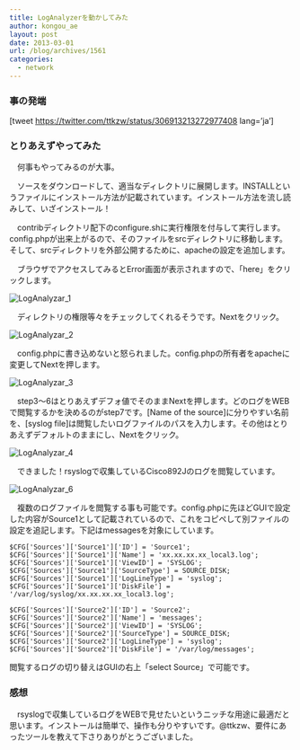 ```yaml
---
title: LogAnalyzerを動かしてみた
author: kongou_ae
layout: post
date: 2013-03-01
url: /blog/archives/1561
categories:
  - network
---
```

### 事の発端

[tweet https://twitter.com/ttkzw/status/306913213272977408 lang=&#8217;ja&#8217;]

### とりあえずやってみた

　何事もやってみるのが大事。

　ソースをダウンロードして、適当なディレクトリに展開します。INSTALLというファイルにインストール方法が記載されています。インストール方法を流し読みして、いざインストール！

　contribディレクトリ配下のconfigure.shに実行権限を付与して実行します。config.phpが出来上がるので、そのファイルをsrcディレクトリに移動します。そして、srcディレクトリを外部公開するために、apacheの設定を追加します。

　ブラウザでアクセスしてみるとError画面が表示されますので、「here」をクリックします。

![LogAnalyzar_1][1]

　ディレクトリの権限等々をチェックしてくれるそうです。Nextをクリック。
  
![LogAnalyzar_2][2]

　config.phpに書き込めないと怒られました。config.phpの所有者をapacheに変更してNextを押します。

![LogAnalyzar_3][3]

　step3～6はとりあえずデフォ値でそのままNextを押します。どのログをWEBで閲覧するかを決めるのがstep7です。[Name of the source]に分りやすい名前を、[syslog file]は閲覧したいログファイルのパスを入力します。その他はとりあえずデフォルトのままにし、Nextをクリック。

![LogAnalyzar_4][4]

　できました！rsyslogで収集しているCisco892Jのログを閲覧しています。

![LogAnalyzar_6][5]

　複数のログファイルを閲覧する事も可能です。config.phpに先ほどGUIで設定した内容がSource1として記載されているので、これをコピペして別ファイルの設定を追記します。下記はmessagesを対象にしています。

<pre><code>$CFG['Sources']['Source1']['ID'] = 'Source1';
$CFG['Sources']['Source1']['Name'] = 'xx.xx.xx.xx_local3.log';
$CFG['Sources']['Source1']['ViewID'] = 'SYSLOG';
$CFG['Sources']['Source1']['SourceType'] = SOURCE_DISK;
$CFG['Sources']['Source1']['LogLineType'] = 'syslog';
$CFG['Sources']['Source1']['DiskFile'] = '/var/log/syslog/xx.xx.xx.xx_local3.log';

$CFG['Sources']['Source2']['ID'] = 'Source2';
$CFG['Sources']['Source2']['Name'] = 'messages';
$CFG['Sources']['Source2']['ViewID'] = 'SYSLOG';
$CFG['Sources']['Source2']['SourceType'] = SOURCE_DISK;
$CFG['Sources']['Source2']['LogLineType'] = 'syslog';
$CFG['Sources']['Source2']['DiskFile'] = '/var/log/messages';
</code></pre>

閲覧するログの切り替えはGUIの右上「select Source」で可能です。

### 感想

　rsyslogで収集しているログをWEBで見せたいというニッチな用途に最適だと思います。インストールは簡単で、操作も分りやすいです。@ttkzw、要件にあったツールを教えて下さりありがとうございました。

 [1]: http://aimless.jp/blog/images/logAna1.png
 [2]: http://aimless.jp/blog/images/logAna2.png
 [3]: http://aimless.jp/blog/images/logAna3.png
 [4]: http://aimless.jp/blog/images/logAna4.png
 [5]: http://aimless.jp/blog/images/logAna6.png